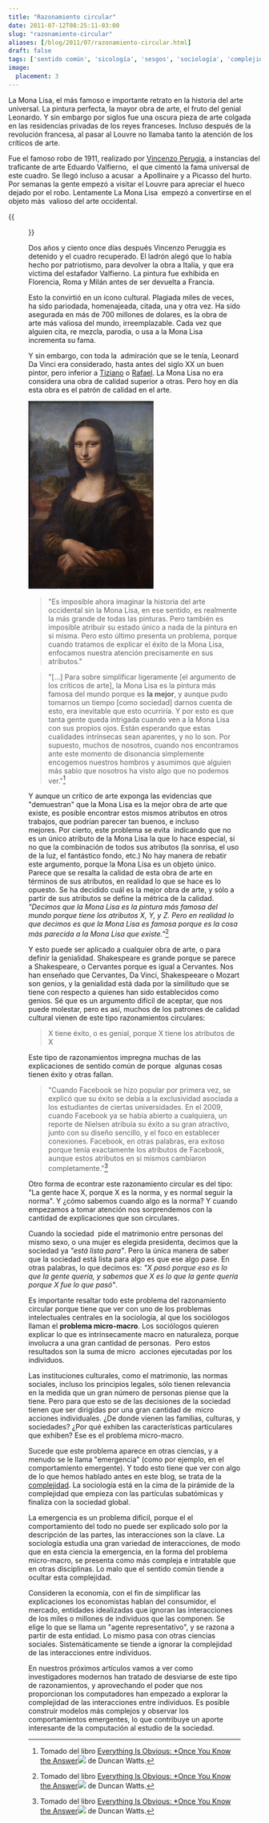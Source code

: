 ```yaml
---
title: "Razonamiento circular"
date: 2011-07-12T08:25:11-03:00
slug: "razonamiento-circular"
aliases: [/blog/2011/07/razonamiento-circular.html]
draft: false
tags: ['sentido común', 'sicología', 'sesgos', 'sociología', 'complejidad']
image:
  placement: 3
---
```


La Mona Lisa, el más famoso e importante retrato en la historia del arte
universal. La pintura perfecta, la mayor obra de arte, el fruto del
genial Leonardo. Y sin embargo por siglos fue una oscura pieza de arte
colgada en las residencias privadas de los reyes franceses. Incluso
después de la revolución francesa, al pasar al Louvre no llamaba tanto
la atención de los críticos de arte.

Fue el famoso robo de 1911, realizado por [Vincenzo Perugia](https://en.wikipedia.org/wiki/Vincenzo_Peruggia), a instancias
del traficante de arte Eduardo Valfierno,  el que cimentó la fama
universal de este cuadro. Se llegó incluso a acusar  a Apollinaire y a
Picasso del hurto. Por semanas la gente empezó a visitar el Louvre para
apreciar el hueco dejado por el robo. Lentamente La Mona Lisa  empezó a
convertirse en el objeto más  valioso del arte occidental.

{{<figure caption="El hueco dejado tras el robo de la Mona Lisa en el Louvre en 1911" src="Mona_Lisa_stolen-1911.jpg">}}

Dos años y ciento once días después Vincenzo Peruggia es detenido y el
cuadro recuperado. El ladrón alegó que lo había hecho por patriotismo,
para devolver la obra a Italia, y que era víctima del estafador
Valfierno. La pintura fue exhibida en Florencia, Roma y Milán antes de
ser devuelta a Francia.

Esto la convirtió en un ícono cultural. Plagiada miles de veces, ha sido
pariodada, homenajeada, citada, una y otra vez. Ha sido asegurada en más
de 700 millones de dolares, es la obra de arte más valiosa del mundo,
irreemplazable. Cada vez que alguien cita, re mezcla, parodia, o usa a
la Mona Lisa incrementa su fama.

Y sin embargo, con toda la  admiración que se le tenía, Leonard Da Vinci
era considerado, hasta antes del siglo XX un buen pintor, pero inferior
a [Tiziano](https://es.wikipedia.org/wiki/Tiziano) o [Rafael](https://es.wikipedia.org/wiki/Rafael_Sanzio).
La Mona Lisa no era considera una obra de calidad superior a otras. Pero
hoy en día esta obra es el patrón de calidad en el arte.

![](250px-Mona_Lisa.png)

> "Es imposible ahora imaginar la historia del arte occidental sin la Mona
> Lisa, en ese sentido, es realmente la más grande de todas las
> pinturas. Pero también es imposible atribuir su estado único a nada de
> la pintura en si misma. Pero esto último presenta un problema, porque
> cuando tratamos de explicar el éxito de la Mona Lisa, enfocamos
> nuestra atención precisamente en sus atributos."

> "\[\...\] Para sobre simplificar ligeramente \[el argumento de los
críticos de arte\], la Mona Lisa es la pintura más famosa del mundo
porque es **la mejor**, y aunque pudo tomarnos un tiempo \[como
sociedad\] darnos cuenta de esto, era inevitable que esto ocurriría. Y
por esto es que tanta gente queda intrigada cuando ven a la Mona Lisa
con sus propios ojos. Están esperando que estas cualidades intrínsecas
sean aparentes, y no lo son. Por supuesto, muchos de nosotros, cuando
nos encontramos ante este momento de disonancia simplemente encogemos
nuestros hombros y asumimos que alguien más sabio que nosotros ha visto
algo que no podemos ver."[^1]

Y aunque un crítico de arte exponga las evidencias que "demuestran"
que la Mona Lisa es la mejor obra de arte que existe, es posible
encontrar estos mismos atributos en otros trabajos, que podrían parecer
tan buenos, e incluso mejores. Por cierto, este problema se evita
 indicando que no es un único atributo de la Mona Lisa la que lo hace
especial, si no que la combinación de todos sus atributos (la sonrisa,
el uso de la luz, el fantástico fondo, etc.) No hay manera de rebatir
este argumento, porque la Mona Lisa es un objeto único. Parece que se
resalta la calidad de esta obra de arte en términos de sus atributos, en
realidad lo que se hace es lo opuesto. Se ha decidido cuál es la mejor
obra de arte, y sólo a partir de sus atributos se define la métrica de
la calidad. *"Decimos que la Mona Lisa es la pintura más famosa del
mundo porque tiene los atributos X, Y, y Z. Pero en realidad lo que
decimos es que la Mona Lisa es famosa porque es la cosa más parecida a
la Mona Lisa que existe."*[^1]

Y esto puede ser aplicado a cualquier obra de arte, o para definir la
genialidad. Shakespeare es grande porque se parece a Shakespeare, o
Cervantes porque es igual a Cervantes. Nos han enseñado que Cervantes,
Da Vinci, Shakespeeare o Mozart son genios, y la genialidad está dada
por la similitudo que se tiene con respecto a quienes han sido
establecidos como genios. Sé que es un argumento difícil de aceptar, que
nos puede molestar, pero es así, muchos de los patrones de calidad
cultural vienen de este tipo razonamientos circulares:

> X tiene éxito, o es genial, porque X tiene los atributos de X

Este tipo de razonamientos impregna muchas de las explicaciones de
sentido común de porque  algunas cosas tienen éxito y otras fallan.

> "Cuando Facebook se hizo popular por primera vez, se explicó que su
> éxito se debía a la exclusividad asociada a los estudiantes de ciertas
> universidades. En el 2009, cuando Facebook ya se había abierto a
> cualquiera, un reporte de Nielsen atribuía su éxito a su gran
> atractivo, junto con su diseño sencillo, y el foco en establecer
> conexiones. Facebook, en otras palabras, era exitoso porque tenía
> exactamente los atributos de Facebook, aunque estos atributos en si
> mismos cambiaron completamente."[^1]

Otro forma de econtrar este razonamiento circular es del tipo: "La
gente hace X, porque X es la norma, y es normal seguir la norma". Y
¿cómo sabemos cuando algo es la norma? Y cuando empezamos a tomar
atención nos sorprendemos con la cantidad de explicaciones que son
circulares.

Cuando la sociedad  pide el matrimonio entre personas del mismo sexo, o
una mujer es elegida presidenta, decimos que la sociedad ya *"está
lista para"*. Pero la única manera de saber que la sociedad está lista
para algo es que ese algo pase. En otras palabras, lo que decimos es:
*"X pasó porque eso es lo que la gente quería, y sabemos que X es lo
que la gente quería porque X fue lo que pasó"*.

Es importante resaltar todo este problema del razonamiento circular
porque tiene que ver con uno de los problemas intelectuales centrales en
la sociología, al que los sociólogos llaman el **problema micro-macro**.
Los sociólogos quieren explicar lo que es intrínsecamente macro en
naturaleza, porque involucra a una gran cantidad de personas.  Pero
estos resultados son la suma de micro  acciones ejecutadas por los
individuos.

Las instituciones culturales, como el matrimonio, las normas sociales,
incluso los principios legales, sólo tienen relevancia en la medida que
un gran número de personas piense que la tiene. Pero para que esto se de
las decisiones de la sociedad tienen que ser dirigidas por una gran
cantidad de  micro acciones individuales. ¿De donde vienen las familias,
culturas, y sociedades? ¿Por qué exhiben las características
particulares que exhiben? Ese es el problema micro-macro.

Sucede que este problema aparece en otras ciencias, y a menudo se le
llama "emergencia" (como por ejemplo, en el comportamiento emergente).
Y todo esto tiene que ver con algo de lo que hemos hablado antes en este
blog, se trata de la
[complejidad](/blog/lnds/2010/06/02/lo-simple-lo-complejo-y-lo-complicado). La
sociología está en la cima de la pirámide de la complejidad que empieza
con las partículas subatómicas y finaliza con la sociedad global.

La emergencia es un problema dificil, porque el el comportamiento del
todo no puede ser explicado solo por la descripción de las partes, las
interacciones son la clave. La sociología estudia una gran variedad de
interacciones, de modo que en esta ciencia la emergencia, en la forma
del problema micro-macro, se presenta como más compleja e intratable que
en otras disciplinas. Lo malo que el sentido común tiende a ocultar esta
complejidad.

Consideren la economía, con el fin de simplificar las explicaciones los
economistas hablan del consumidor, el mercado, entidades idealizadas que
ignoran las interacciones de los miles o millones de individuos que las
componen. Se elige lo que se llama un "agente representativo", y se
razona a partir de esta entidad. Lo mismo pasa con otras ciencias
sociales. Sistemáticamente se tiende a ignorar la complejidad de las
interacciones entre individuos.

En nuestros próximos artículos vamos a ver como investigadores modernos
han tratado de desviarse de este tipo de razonamientos, y aprovechando
el poder que nos proporcionan los computadores han empezado a explorar
la complejidad de las interacciones entre individuos. Es posible
construir modelos más complejos y observar los comportamientos
emergentes, lo que contribuye un aporte interesante de la computación al
estudio de la sociedad.


[^1]: Tomado del libro [Everything Is Obvious: \*Once You Know the
Answer](https://www.amazon.com/gp/product/0385531680/ref=as_li_qf_sp_asin_tl?ie=UTF8&tag=lanaturaledel-20&linkCode=as2&camp=217145&creative=399373&creativeASIN=0385531680)![](https://www.assoc-amazon.com/e/ir?t=lanaturaledel-20&l=as2&o=1&a=0385531680&camp=217145&creative=399373)
de Duncan Watts.
